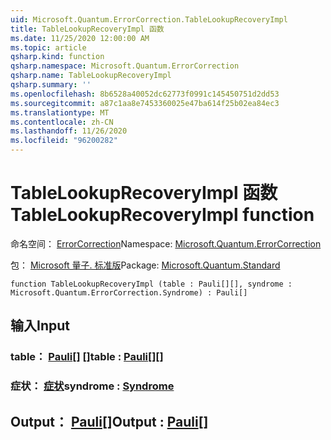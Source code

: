 ```yaml
---
uid: Microsoft.Quantum.ErrorCorrection.TableLookupRecoveryImpl
title: TableLookupRecoveryImpl 函数
ms.date: 11/25/2020 12:00:00 AM
ms.topic: article
qsharp.kind: function
qsharp.namespace: Microsoft.Quantum.ErrorCorrection
qsharp.name: TableLookupRecoveryImpl
qsharp.summary: ''
ms.openlocfilehash: 8b6528a40052dc62773f0991c145450751d2dd53
ms.sourcegitcommit: a87c1aa8e7453360025e47ba614f25b02ea84ec3
ms.translationtype: MT
ms.contentlocale: zh-CN
ms.lasthandoff: 11/26/2020
ms.locfileid: "96200282"
---
```

# <a name="tablelookuprecoveryimpl-function"></a><span data-ttu-id="670b7-102">TableLookupRecoveryImpl 函数</span><span class="sxs-lookup"><span data-stu-id="670b7-102">TableLookupRecoveryImpl function</span></span>

<span data-ttu-id="670b7-103">命名空间： [ErrorCorrection](xref:Microsoft.Quantum.ErrorCorrection)</span><span class="sxs-lookup"><span data-stu-id="670b7-103">Namespace: [Microsoft.Quantum.ErrorCorrection](xref:Microsoft.Quantum.ErrorCorrection)</span></span>

<span data-ttu-id="670b7-104">包： [Microsoft 量子. 标准版](https://nuget.org/packages/Microsoft.Quantum.Standard)</span><span class="sxs-lookup"><span data-stu-id="670b7-104">Package: [Microsoft.Quantum.Standard](https://nuget.org/packages/Microsoft.Quantum.Standard)</span></span>




```qsharp
function TableLookupRecoveryImpl (table : Pauli[][], syndrome : Microsoft.Quantum.ErrorCorrection.Syndrome) : Pauli[]
```


## <a name="input"></a><span data-ttu-id="670b7-105">输入</span><span class="sxs-lookup"><span data-stu-id="670b7-105">Input</span></span>

### <a name="table--pauli"></a><span data-ttu-id="670b7-106">table： [Pauli](xref:microsoft.quantum.lang-ref.pauli)[] []</span><span class="sxs-lookup"><span data-stu-id="670b7-106">table : [Pauli](xref:microsoft.quantum.lang-ref.pauli)[][]</span></span>




### <a name="syndrome--syndrome"></a><span data-ttu-id="670b7-107">症状： [症状](xref:Microsoft.Quantum.ErrorCorrection.Syndrome)</span><span class="sxs-lookup"><span data-stu-id="670b7-107">syndrome : [Syndrome](xref:Microsoft.Quantum.ErrorCorrection.Syndrome)</span></span>





## <a name="output--pauli"></a><span data-ttu-id="670b7-108">Output： [Pauli](xref:microsoft.quantum.lang-ref.pauli)[]</span><span class="sxs-lookup"><span data-stu-id="670b7-108">Output : [Pauli](xref:microsoft.quantum.lang-ref.pauli)[]</span></span>

